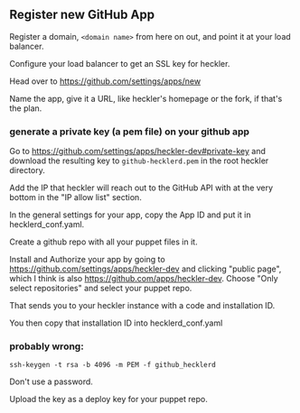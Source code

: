 ## Register new GitHub App

Register a domain, `<domain name>` from here on out, and point it at your load balancer.

Configure your load balancer to get an SSL key for heckler.<domain name>

Head over to https://github.com/settings/apps/new

Name the app, give it a URL, like heckler's homepage or the fork, if that's the plan.

### generate a private key (a pem file) on your github app

Go to https://github.com/settings/apps/heckler-dev#private-key and download the resulting key to `github-hecklerd.pem` in the root heckler directory.

Add the IP that heckler will reach out to the GitHub API with at the very bottom in the "IP allow list" section.

In the general settings for your app, copy the App ID and put it in hecklerd_conf.yaml.

Create a github repo with all your puppet files in it.

Install and Authorize your app by going to https://github.com/settings/apps/heckler-dev and clicking "public page", which I think is also https://github.com/apps/heckler-dev.  Choose "Only select repositories" and select your puppet repo.

That sends you to your heckler instance with a code and installation ID.

You then copy that installation ID into hecklerd_conf.yaml

### probably wrong:
```
ssh-keygen -t rsa -b 4096 -m PEM -f github_hecklerd
```

Don't use a password.

Upload the key as a deploy key for your puppet repo.

